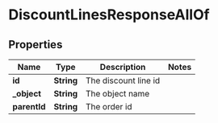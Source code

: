 

# DiscountLinesResponseAllOf


## Properties

| Name | Type | Description | Notes |
|------------ | ------------- | ------------- | -------------|
|**id** | **String** | The discount line id |  |
|**_object** | **String** | The object name |  |
|**parentId** | **String** | The order id |  |



